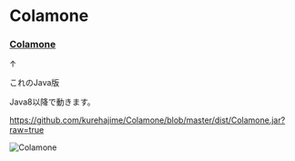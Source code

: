 Colamone
========

### [Colamone](http://xiidec.appspot.com/colamone/colamone.html)

↑

これのJava版


Java8以降で動きます。

https://github.com/kurehajime/Colamone/blob/master/dist/Colamone.jar?raw=true

![Colamone](https://cloud.githubusercontent.com/assets/4569916/3077023/3f6a5e20-e40e-11e3-8065-52ecdc609c2f.png)
